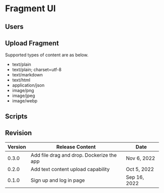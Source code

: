 # Fragment UI

## Users

## Upload Fragment

Supported types of content are as below.

-   text/plain
-   text/plain; charset=utf-8
-   text/markdown
-   text/html
-   application/json
-   image/png
-   image/jpeg
-   image/webp

## Scripts

## Revision

| Version | Release Content                           | Date         |
| ------- | ----------------------------------------- | ------------ |
| 0.3.0   | Add file drag and drop. Dockerize the app | Nov 6, 2022  |
| 0.2.0   | Add text content upload capability        | Oct 5, 2022  |
| 0.1.0   | Sign up and log in page                   | Sep 16, 2022 |
